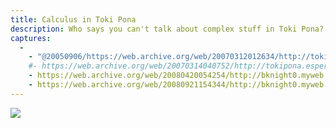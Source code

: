 ```yaml
---
title: Calculus in Toki Pona
description: Who says you can't talk about complex stuff in Toki Pona?
captures:
  -
    - "@20050906/https://web.archive.org/web/20070312012634/http://tokipona.esperanto-jeunes.org:80/image/math.html"
    #- https://web.archive.org/web/20070314040752/http://tokipona.esperanto-jeunes.org:80/image/math.html
    - https://web.archive.org/web/20080420054254/http://bknight0.myweb.uga.edu:80/toki/image/math.html
    - https://web.archive.org/web/20080921154344/http://bknight0.myweb.uga.edu:80/toki/image/math.html
---
```


![](/images/math.gif)